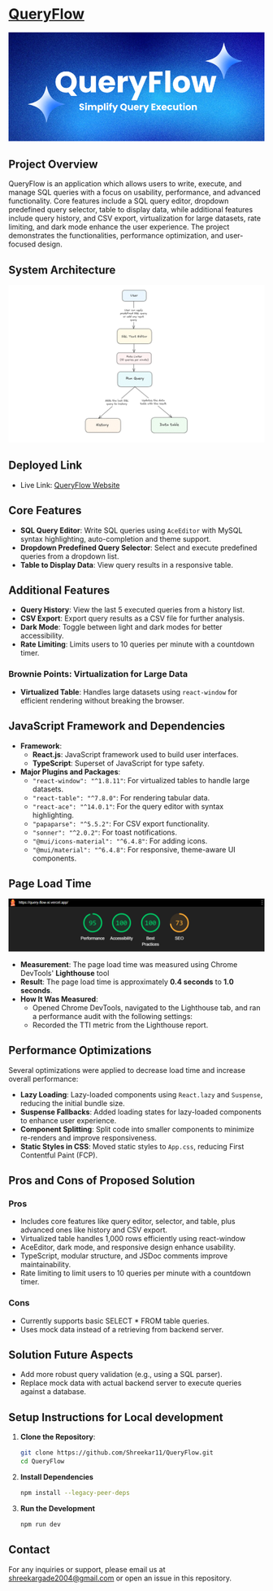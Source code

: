 # [QueryFlow](https://query-flow-xi.vercel.app)

![Header Section](screenshots/header.png)

## Project Overview

QueryFlow is an application which allows users to write, execute, and manage SQL queries with a focus on usability, performance, and advanced functionality. Core features include a SQL query editor, dropdown predefined query selector, table to display data, while additional features include query history, and CSV export, virtualization for large datasets, rate limiting, and dark mode enhance the user experience. The project demonstrates the functionalities, performance optimization, and user-focused design.

## System Architecture

![Architecture Diagram](screenshots/architecture.png)

## Deployed Link

- Live Link: [QueryFlow Website](https://query-flow-xi.vercel.app/)

## Core Features

- **SQL Query Editor**: Write SQL queries using `AceEditor` with MySQL syntax highlighting, auto-completion and theme support.
- **Dropdown Predefined Query Selector**: Select and execute predefined queries from a dropdown list.
- **Table to Display Data**: View query results in a responsive table.

## Additional Features

- **Query History**: View the last 5 executed queries from a history list.
- **CSV Export**: Export query results as a CSV file for further analysis.
- **Dark Mode**: Toggle between light and dark modes for better accessibility.
- **Rate Limiting**: Limits users to 10 queries per minute with a countdown timer.

### Brownie Points: Virtualization for Large Data

- **Virtualized Table**: Handles large datasets using `react-window` for efficient rendering without breaking the browser.

## JavaScript Framework and Dependencies

- **Framework**:
  - **React.js**: JavaScript framework used to build user interfaces.
  - **TypeScript**: Superset of JavaScript for type safety.
- **Major Plugins and Packages**:
  - `"react-window": "^1.8.11"`: For virtualized tables to handle large datasets.
  - `"react-table": "^7.8.0"`: For rendering tabular data.
  - `"react-ace": "^14.0.1"`: For the query editor with syntax highlighting.
  - `"papaparse": "^5.5.2"`: For CSV export functionality.
  - `"sonner": "^2.0.2"`: For toast notifications.
  - `"@mui/icons-material": "^6.4.8"`: For adding icons.
  - `"@mui/material": "^6.4.8"`: For responsive, theme-aware UI components.

## Page Load Time

![Performance Diagram](screenshots/performance.png)

- **Measurement**: The page load time was measured using Chrome DevTools' **Lighthouse** tool
- **Result**: The page load time is approximately **0.4 seconds** to **1.0 seconds**.
- **How It Was Measured**:
  - Opened Chrome DevTools, navigated to the Lighthouse tab, and ran a performance audit with the following settings:
  - Recorded the TTI metric from the Lighthouse report.

## Performance Optimizations

Several optimizations were applied to decrease load time and increase overall performance:

- **Lazy Loading**: Lazy-loaded components using `React.lazy` and `Suspense`, reducing the initial bundle size.
- **Suspense Fallbacks**: Added loading states for lazy-loaded components to enhance user experience.
- **Component Splitting**: Split code into smaller components to minimize re-renders and improve responsiveness.
- **Static Styles in CSS**: Moved static styles to `App.css`, reducing First Contentful Paint (FCP).

## Pros and Cons of Proposed Solution

### Pros

- Includes core features like query editor, selector, and table, plus advanced ones like history and CSV export.
- Virtualized table handles 1,000 rows efficiently using react-window
- AceEditor, dark mode, and responsive design enhance usability.
- TypeScript, modular structure, and JSDoc comments improve maintainability.
- Rate limiting to limit users to 10 queries per minute with a countdown timer.

### Cons

- Currently supports basic SELECT \* FROM table queries.
- Uses mock data instead of a retrieving from backend server.

## Solution Future Aspects

- Add more robust query validation (e.g., using a SQL parser).
- Replace mock data with actual backend server to execute queries against a database.

## Setup Instructions for Local development

1. **Clone the Repository**:

   ```bash
   git clone https://github.com/Shreekar11/QueryFlow.git
   cd QueryFlow
   ```

2. **Install Dependencies**

   ```bash
   npm install --legacy-peer-deps
   ```

3. **Run the Development**

   ```bash
   npm run dev
   ```

## Contact

For any inquiries or support, please email us at shreekargade2004@gmail.com or open an issue in this repository.
